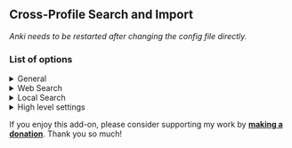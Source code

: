 <h2>Cross-Profile Search and Import</h2>

<p>
<i>Anki needs to be restarted after changing the config file directly.</i>
</p>

<h3>List of options</h3>

<details>
    <summary>General</summary>
    <ul>
        <li><code>max_displayed_notes</code> | how many search result to display on one page</li>
        <li><code>hidden_fields</code> | contents of fields that contain these keywords won't be shown.</li>
        <li><code>skip_duplicates</code> | Skips cards, which are already existent in the collection</li>
        <li><code>copy_tags</code> | Adds the category in case of web search and tags in all cases as anki tags</li>
        <li><code>search_online</code> | Toggle between local profile's and immersion kit's search</li>
        <li><code>show_note_preview</code> | Toggles the preview on the right side when having a card selected</li>
        <li><code>show_extended_filters</code> | Toggles the filter list shown at the top</li>
    </ul>
</details>

<details>
    <summary>Web Search</summary>
    <ul>
        <li><code>import_source_info</code> | If enabled, adds a field regarding name, episode or similar</li>
        <li><code>fetch_anki_card_media</code> | If enabled, the the media content shown on cards will be loaded from the internet, instead of from local storage.<br/>
    For converting back to local, see <a href="https://ankiweb.net/shared/info/1293255374">this addon</a></li>
    </ul>
</details>

<details>
    <summary>Local Search</summary>
    <ul>
        <li><code>allow_empty_search</code> | Search notes even if the search field is emtpy. Will show EVERY card you got (very slow)</li>
        <li><code>copy_card_data</code> | Copies data like due date</li>
        <li><code>exported_tag</code> | Tag added to other profile's cards when imported</li>
    </ul>
</details>

<details>
<summary>High level settings</summary>
    <ul>
        <li><code>timeout_seconds</code> | How many seconds should we try to find cards online before giving up</li>
        <li><code>enable_debug_log</code> | print debug information to <code>stdout</code> and to a log file.<br/>
    Location: <code>~/.local/share/Anki2/subsearch_debug.log</code> (GNU systems) or <code>%APPDATA%/Anki2/subsearch_debug.log</code> (Windows).</li>
        <li><code>call_add_cards_hook</code> | Calls the <code>add_cards_did_add_note</code> hook as soon as a note is imported.<br/>
    For addon evaluation purposes. (<a href="https://ankiweb.net/shared/info/1207537045">example</a>)</li>
    </ul>
</details>

<p>If you enjoy this add-on, please consider supporting my work by
<b><a href="https://tatsumoto.neocities.org/blog/donating-to-tatsumoto.html">making a donation</a></b>.
Thank you so much!
</p>
